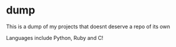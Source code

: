 # dump

This is a dump of my projects that doesnt deserve a repo of its own

Languages include Python, Ruby and C!
